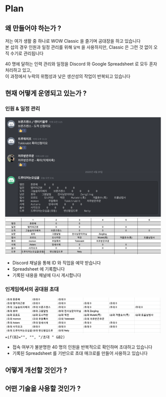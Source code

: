 # Plan

## 왜 만들어야 하는가 ?

저는 여가 생활 중 하나로 WOW Classic 을 즐기며 공대장을 하고 있습니다  
본 섭의 경우 인원과 일정 관리를 위해 `달력` 을 사용하지만, Classic 은 그런 것 없이 오직 수기로 관리됩니다

40 명에 달하는 인력 관리와 일정을 Discord 와 Google Spreadsheet 로 모두 혼자 처리하고 있고,  
이 과정에서 누락의 위험성과 낮은 생산성의 작업이 반복되고 있습니다

## 현재 어떻게 운영되고 있는가 ?

### 인원 & 일정 관리

![managing people](./image/2020-04-29-03-16-30.png)
![managing people](./image/2020-04-29-03-18-31.png)

- Discord 채널을 통해 ID 와 직업을 예약 받습니다
- Spreadsheet 에 기록합니다
- 기록된 내용을 채널에 다시 게시합니다

### 인게임에서의 공대원 초대

![invite people](./image/2020-04-29-03-22-59.png)
`=if(B2="", "", "/초대 " &B2)`

- 접속 여부가 불분명한 40 명의 인원을 반복적으로 확인하며 초대하고 있습니다
- 기록된 Spreadsheet 를 기반으로 초대 매크로를 만들어 사용하고 있습니다

## 어떻게 개선할 것인가 ?

## 어떤 기술을 사용할 것인가 ?